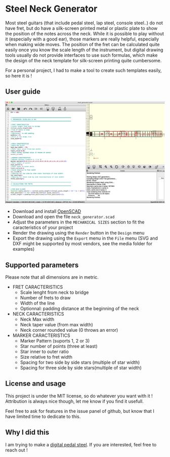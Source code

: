 # Steel Neck Generator

Most steel guitars (that include pedal steel, lap steel, console steel..) do not have fret, but do have a silk-screen printed metal or plastic plate to show the position of the notes across the neck.
While it is possible to play without it (especially with a good ear), those markers are really helpful, especially when making wide moves.
The position of the fret can be calculated quite easily once you know the scale length of the instrument, but digital drawing tools usually do not provide interfaces to use such formulas, which make the design of the neck template for silk-screen printing quite cumbersome.

For a personal project, I had to make a tool to create such templates easily, so here it is !

## User guide

![](/media/scad_interface.png)

* Download and install [OpenSCAD](https://openscad.org/)
* Download and open the file `neck_generator.scad`
* Adjust the parameters in the `MECHANICAL SIZES` section to fit the caracteristics of your project
* Render the drawing using the `Render` button in the `Design` menu
* Export the drawing using the `Export` menu in the `File` menu (SVG and DXF might be supported by most vendors, see the media folder for examples)

## Supported parameters

Please note that all dimensions are in metric.

* FRET CARACTERISTICS
  * Scale lenght from neck to bridge
  * Number of frets to draw
  * Width of the line
  * Optionnal: padding distance at the beginning of the neck
* NECK CARACTERISTICS
  * Neck Max width
  * Neck taper value (from max width)
  * Neck corner rounded value (0 throws an error)
* MARKER CARACTERISTICS
  * Marker Pattern (suports 1, 2 or 3)
  * Star number of points (three at least)
  * Star inner to outer ratio
  * Size relative to fret width
  * Spacing for two side by side stars (multiple of star width)
  * Spacing for three side by side stars(multiple of star width)


## License and usage

This project is under the MIT license, so do whatever you want with it ! Attribution is always nice though, let me know if you find it usefull.

Feel free to ask for features in the issue panel of github, but know that I have limited time to dedicate to this.

## Why I did this

I am trying to make a [digital pedal steel](https://www.benjaminpoilve.com/projects/steel-neck.html). If you are interested, feel free to reach out !
